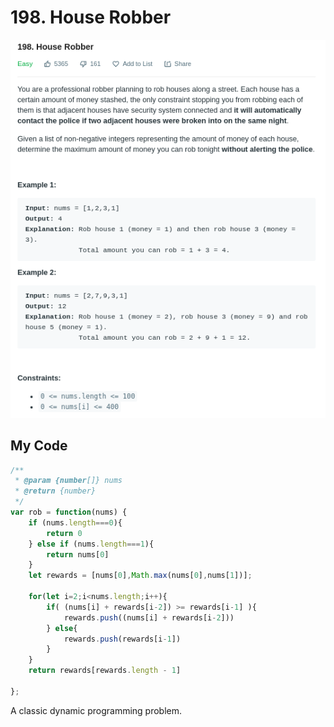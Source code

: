 # 198. House Robber

![](.gitbook/assets/image%20%2833%29.png)

## My Code

```javascript
/**
 * @param {number[]} nums
 * @return {number}
 */
var rob = function(nums) {
    if (nums.length===0){
        return 0
    } else if (nums.length===1){
        return nums[0]
    } 
    let rewards = [nums[0],Math.max(nums[0],nums[1])];
    
    for(let i=2;i<nums.length;i++){
        if( (nums[i] + rewards[i-2]) >= rewards[i-1] ){
            rewards.push((nums[i] + rewards[i-2]))
        } else{
            rewards.push(rewards[i-1])
        }
    }
    return rewards[rewards.length - 1]
    
};
```

A classic dynamic programming problem.

